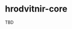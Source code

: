 <!--
SPDX-FileCopyrightText: 2019-2022 Andrey Kaydalov <sorsarre@gmail.com>

SPDX-License-Identifier: BSD-3-Clause
-->

# hrodvitnir-core
TBD
